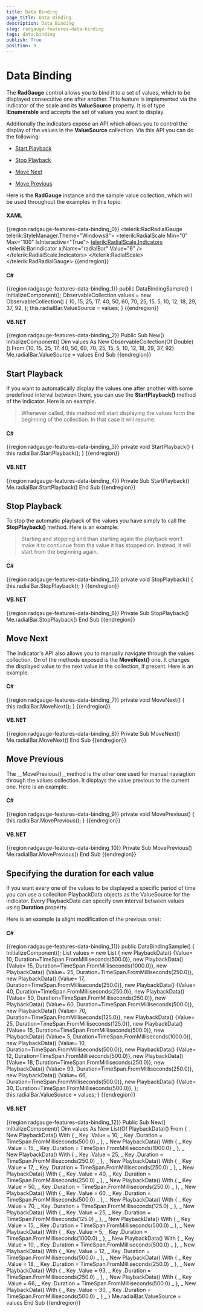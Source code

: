 ```yaml
---
title: Data Binding
page_title: Data Binding
description: Data Binding
slug: radgauge-features-data-binding
tags: data,binding
publish: True
position: 9
---
```


# Data Binding



The __RadGauge__ control allows you to bind it to a set of values, which to be displayed consecutive one after another.
        This feature is implemented via the indicator of the scale and its __ValueSource__ property.
        It is of type __IEnumerable__ and accepts the set of values you want to display.
      

Additionally the indicators expose an API which allows you to control the display of the values in the __ValueSource__ collection.
        Via this API you can do the following:
      

* [Start Playback](#Start_Playback)

* [Stop Playback](#Stop_Playback)

* [Move Next](#Move_Next)

* [Move Previous](#Move_Previous)

Here is the __RadGauge__ instance and the sample value collection, which will be used throughout the examples in this topic:
      

#### __XAML__

{{region radgauge-features-data-binding_0}}
	<telerik:RadRadialGauge telerik:StyleManager.Theme="Windows8">
	    <telerik:RadialScale Min="0"
	                         Max="100"
	                         IsInteractive="True">
	        <telerik:RadialScale.Indicators>
	            <telerik:BarIndicator x:Name="radialBar"
	                                  Value="6" />
	        </telerik:RadialScale.Indicators>
	    </telerik:RadialScale>
	</telerik:RadRadialGauge>
	{{endregion}}



#### __C#__

{{region radgauge-features-data-binding_1}}
	public DataBindingSample()
	{
	    InitializeComponent();
	    ObservableCollection<double> values = new ObservableCollection<double>()
	    { 
	        10,
	        15,
	        25,
	        17,
	        40,
	        50,
	        60,
	        70,
	        25,
	        15,
	        5,
	        10,
	        12,
	        18,
	        29,
	        37,
	        92,
	    };
	    this.radialBar.ValueSource = values;
	}
	{{endregion}}



#### __VB.NET__

{{region radgauge-features-data-binding_2}}
	Public Sub New()
	 InitializeComponent()
	 Dim values As New ObservableCollection(Of Double)() From {10, 15, 25, 17, 40, 50, 60, 70, 25, 15, 5, 10, 12, 18, 29, 37, 92}
	 Me.radialBar.ValueSource = values
	End Sub
	{{endregion}}



## Start Playback

If you want to automatically display the values one after another with some predefined interval between them,
          you can use the __StartPlayback()__ method of the indicator.
          Here is an example.
        

>Whenever called, this method will start displaying the values form the beginning of the collection.
            In that case it will resume.
          

#### __C#__

{{region radgauge-features-data-binding_3}}
	private void StartPlayback()
	{
	    this.radialBar.StartPlayback();
	}
	{{endregion}}



#### __VB.NET__

{{region radgauge-features-data-binding_4}}
	Private Sub StartPlayback()
	 Me.radialBar.StartPlayback()
	End Sub
	{{endregion}}



## Stop Playback

To stop the automatic playback of the values you have simply to call the __StopPlayback()__ method. Here is an example.
        

>Starting and stopping and than starting again the playback won't make it to contiunue from tha value it has stopped on.
            Instead, it will start from the beginning again.
          

#### __C#__

{{region radgauge-features-data-binding_5}}
	private void StopPlayback()
	{
	    this.radialBar.StopPlayback();
	}
	{{endregion}}



#### __VB.NET__

{{region radgauge-features-data-binding_6}}
	Private Sub StopPlayback()
	 Me.radialBar.StopPlayback()
	End Sub
	{{endregion}}



## Move Next

The indicator's API also allows you to manually navigate through the values collection. On of the methods exposed is the __MoveNext()__ one.
          It changes the displayed value to the next value in the collection, if present. Here is an example.
        

#### __C#__

{{region radgauge-features-data-binding_7}}
	private void MoveNext()
	{
	    this.radialBar.MoveNext();
	}
	{{endregion}}



#### __VB.NET__

{{region radgauge-features-data-binding_8}}
	Private Sub MoveNext()
	 Me.radialBar.MoveNext()
	End Sub
	{{endregion}}



## Move Previous

The __MovePrevious()__method is the other one used for manual naviagtion through the values collection.
          It displays the value previous to the current one. Here is an example.
        

#### __C#__

{{region radgauge-features-data-binding_9}}
	private void MovePrevious()
	{
	    this.radialBar.MovePrevious();
	}
	{{endregion}}



#### __VB.NET__

{{region radgauge-features-data-binding_10}}
	Private Sub MovePrevious()
	 Me.radialBar.MovePrevious()
	End Sub
	{{endregion}}



## Specifying the duration for each value

If you want every one of the values to be displayed a specific period of time you can use a colleciton PlaybackData objects as the ValueSource for the indicator.
          Every PlaybackData can specify own interval between values using __Duration__ property.
        

Here is an example (a slight modification of the previous one):
        

#### __C#__

{{region radgauge-features-data-binding_11}}
	public DataBindingSample()
	{
	    InitializeComponent();
	    List<PlaybackData> values = new List<PlaybackData>
	    {
	        new PlaybackData() {Value= 10, Duration=TimeSpan.FromMilliseconds(500.0)},
	        new PlaybackData() {Value= 15, Duration=TimeSpan.FromMilliseconds(1000.0)},
	        new PlaybackData() {Value= 25, Duration=TimeSpan.FromMilliseconds(250.0)},
	        new PlaybackData() {Value= 17, Duration=TimeSpan.FromMilliseconds(250.0)},
	        new PlaybackData() {Value= 40, Duration=TimeSpan.FromMilliseconds(250.0)},
	        new PlaybackData() {Value= 50, Duration=TimeSpan.FromMilliseconds(250.0)},
	        new PlaybackData() {Value= 60, Duration=TimeSpan.FromMilliseconds(500.0)},
	        new PlaybackData() {Value= 70, Duration=TimeSpan.FromMilliseconds(125.0)},
	        new PlaybackData() {Value= 25, Duration=TimeSpan.FromMilliseconds(125.0)},
	        new PlaybackData() {Value= 15, Duration=TimeSpan.FromMilliseconds(500.0)},
	        new PlaybackData() {Value= 5, Duration=TimeSpan.FromMilliseconds(1000.0)},
	        new PlaybackData() {Value= 10, Duration=TimeSpan.FromMilliseconds(500.0)},
	        new PlaybackData() {Value= 12, Duration=TimeSpan.FromMilliseconds(500.0)},
	        new PlaybackData() {Value= 18, Duration=TimeSpan.FromMilliseconds(250.0)},
	        new PlaybackData() {Value= 93, Duration=TimeSpan.FromMilliseconds(250.0)},
	        new PlaybackData() {Value= 66, Duration=TimeSpan.FromMilliseconds(500.0)},
	        new PlaybackData() {Value= 30, Duration=TimeSpan.FromMilliseconds(500.0)},
	    };
	    this.radialBar.ValueSource = values;
	}
	{{endregion}}



#### __VB.NET__

{{region radgauge-features-data-binding_12}}
	Public Sub New()
		InitializeComponent()
		Dim values As New List(Of PlaybackData)() From { _
			New PlaybackData() With { _
				Key .Value = 10, _
				Key .Duration = TimeSpan.FromMilliseconds(500.0) _
			}, _
			New PlaybackData() With { _
				Key .Value = 15, _
				Key .Duration = TimeSpan.FromMilliseconds(1000.0) _
			}, _
			New PlaybackData() With { _
				Key .Value = 25, _
				Key .Duration = TimeSpan.FromMilliseconds(250.0) _
			}, _
			New PlaybackData() With { _
				Key .Value = 17, _
				Key .Duration = TimeSpan.FromMilliseconds(250.0) _
			}, _
			New PlaybackData() With { _
				Key .Value = 40, _
				Key .Duration = TimeSpan.FromMilliseconds(250.0) _
			}, _
			New PlaybackData() With { _
				Key .Value = 50, _
				Key .Duration = TimeSpan.FromMilliseconds(250.0) _
			}, _
			New PlaybackData() With { _
				Key .Value = 60, _
				Key .Duration = TimeSpan.FromMilliseconds(500.0) _
			}, _
			New PlaybackData() With { _
				Key .Value = 70, _
				Key .Duration = TimeSpan.FromMilliseconds(125.0) _
			}, _
			New PlaybackData() With { _
				Key .Value = 25, _
				Key .Duration = TimeSpan.FromMilliseconds(125.0) _
			}, _
			New PlaybackData() With { _
				Key .Value = 15, _
				Key .Duration = TimeSpan.FromMilliseconds(500.0) _
			}, _
			New PlaybackData() With { _
				Key .Value = 5, _
				Key .Duration = TimeSpan.FromMilliseconds(1000.0) _
			}, _
			New PlaybackData() With { _
				Key .Value = 10, _
				Key .Duration = TimeSpan.FromMilliseconds(500.0) _
			}, _
			New PlaybackData() With { _
				Key .Value = 12, _
				Key .Duration = TimeSpan.FromMilliseconds(500.0) _
			}, _
			New PlaybackData() With { _
				Key .Value = 18, _
				Key .Duration = TimeSpan.FromMilliseconds(250.0) _
			}, _
			New PlaybackData() With { _
				Key .Value = 93, _
				Key .Duration = TimeSpan.FromMilliseconds(250.0) _
			}, _
			New PlaybackData() With { _
				Key .Value = 66, _
				Key .Duration = TimeSpan.FromMilliseconds(500.0) _
			}, _
			New PlaybackData() With { _
				Key .Value = 30, _
				Key .Duration = TimeSpan.FromMilliseconds(500.0) _
			} _
		}
		Me.radialBar.ValueSource = values
	End Sub
	{{endregion}}


